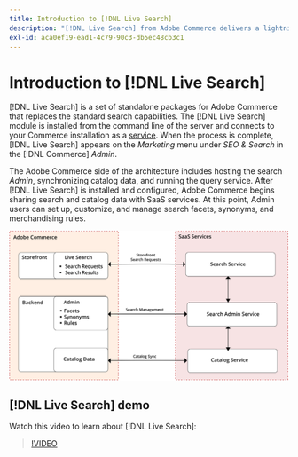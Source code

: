 ```yaml
---
title: Introduction to [!DNL Live Search]
description: "[!DNL Live Search] from Adobe Commerce delivers a lightning fast, super-relevant, and intuitive search experience."
exl-id: aca0ef19-ead1-4c79-90c3-db5ec48cb3c1
---
```

# Introduction to [!DNL Live Search]

[!DNL Live Search] is a set of standalone packages for Adobe Commerce that replaces the standard search capabilities. The [!DNL Live Search] module is installed from the command line of the server and connects to your Commerce installation as a [service](../landing/saas.md). When the process is complete, [!DNL Live Search] appears on the *Marketing* menu under *SEO & Search* in the [!DNL Commerce] *Admin*.

The Adobe Commerce side of the architecture includes hosting the search *Admin*, synchronizing catalog data, and running the query service. After [!DNL Live Search] is installed and configured, Adobe Commerce begins sharing search and catalog data with SaaS services. At this point, Admin users can set up, customize, and manage search facets, synonyms, and merchandising rules.

![Live Search architecture diagram](assets/architecture-diagram.svg)

## [!DNL Live Search] demo

Watch this video to learn about [!DNL Live Search]:

>[!VIDEO](https://video.tv.adobe.com/v/3418679?quality=12)
